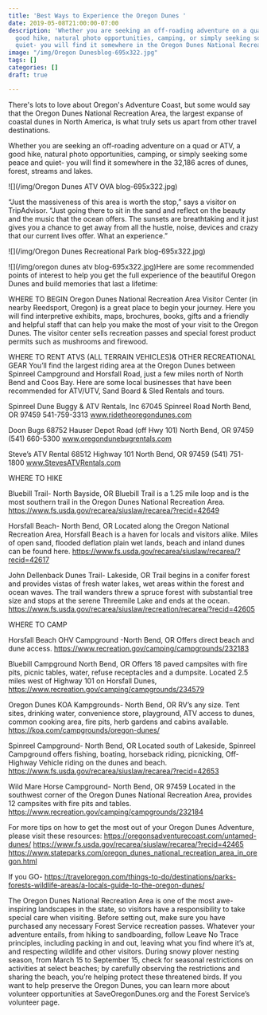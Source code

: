 ```yaml
---
title: 'Best Ways to Experience the Oregon Dunes '
date: 2019-05-08T21:00:00-07:00
description: 'Whether you are seeking an off-roading adventure on a quad or ATV, a
  good hike, natural photo opportunities, camping, or simply seeking some peace and
  quiet- you will find it somewhere in the Oregon Dunes National Recreation Area. '
image: "/img/Oregon Dunesblog-695x322.jpg"
tags: []
categories: []
draft: true

---
```

There's lots to love about Oregon's Adventure Coast, but some would say that the Oregon Dunes National Recreation Area, the largest expanse of coastal dunes in North America, is what truly sets us apart from other travel destinations.

Whether you are seeking an off-roading adventure on a quad or ATV, a good hike, natural photo opportunities, camping, or simply seeking some peace and quiet- you will find it somewhere in the 32,186 acres of dunes, forest, streams and lakes.

![](/img/Oregon Dunes ATV OVA blog-695x322.jpg)

“Just the massiveness of this area is worth the stop,” says a visitor on TripAdvisor. “Just going there to sit in the sand and reflect on the beauty and the music that the ocean offers. The sunsets are breathtaking and it just gives you a chance to get away from all the hustle, noise, devices and crazy that our current lives offer. What an experience.”

![](/img/Oregon Dunes Recreational Park blog-695x322.jpg)

![](/img/oregon dunes atv blog-695x322.jpg)Here are some recommended points of interest to help you get the full experience of the beautiful Oregon Dunes and build memories that last a lifetime:

WHERE TO BEGIN
Oregon Dunes National Recreation Area Visitor Center (in nearby Reedsport, Oregon) is a great place to begin your journey. Here you will find interpretive exhibits, maps, brochures, books, gifts and a friendly and helpful staff that can help you make the most of your visit to the Oregon Dunes. The visitor center sells recreation passes and special forest product permits such as mushrooms and firewood.

WHERE TO RENT ATVS (ALL TERRAIN VEHICLES)& OTHER RECREATIONAL GEAR
You’ll find the largest riding area at the Oregon Dunes between Spinreel Campground and Horsfall Road, just a few miles north of North Bend and Coos Bay. Here are some local businesses that have been recommended for ATV/UTV, Sand Board & Sled Rentals and tours.

Spinreel Dune Buggy & ATV Rentals, Inc 67045 Spinreel Road North Bend, OR 97459 541-759-3313 www.ridetheoregondunes.com

Doon Bugs 68752 Hauser Depot Road (off Hwy 101) North Bend, OR 97459
(541) 660-5300 www.oregondunebugrentals.com

Steve’s ATV Rental 68512 Highway 101 North Bend, OR 97459
(541) 751-1800 www.StevesATVRentals.com

WHERE TO HIKE

Bluebill Trail- North Bayside, OR
Bluebill Trail is a 1.25 mile loop and is the most southern trail in the Oregon Dunes National Recreation Area. https://www.fs.usda.gov/recarea/siuslaw/recarea/?recid=42649

Horsfall Beach- North Bend, OR
Located along the Oregon National Recreation Area, Horsfall Beach is a haven for locals and visitors alike. Miles of open sand, flooded deflation plain wet lands, beach and inland dunes can be found here. https://www.fs.usda.gov/recarea/siuslaw/recarea/?recid=42617

John Dellenback Dunes Trail- Lakeside, OR
Trail begins in a conifer forest and provides vistas of fresh water lakes, wet areas within the forest and ocean waves. The trail wanders threw a spruce forest with substantial tree size and stops at the serene Threemile Lake and ends at the ocean. https://www.fs.usda.gov/recarea/siuslaw/recreation/recarea/?recid=42605

WHERE TO CAMP

Horsfall Beach OHV Campground -North Bend, OR
Offers direct beach and dune access. https://www.recreation.gov/camping/campgrounds/232183

Bluebill Campground North Bend, OR
Offers 18 paved campsites with fire pits, picnic tables, water, refuse receptacles and a dumpsite. Located 2.5 miles west of Highway 101 on Horsfall Dunes, https://www.recreation.gov/camping/campgrounds/234579

Oregon Dunes KOA Kampgrounds- North Bend, OR
RV’s any size. Tent sites, drinking water, convenience store, playground, ATV access to dunes, common cooking area, fire pits, herb gardens and cabins available. https://koa.com/campgrounds/oregon-dunes/

Spinreel Campground- North Bend, OR
Located south of Lakeside, Spinreel Campground offers fishing, boating, horseback riding, picnicking, Off-Highway Vehicle riding on the dunes and beach. https://www.fs.usda.gov/recarea/siuslaw/recarea/?recid=42653

Wild Mare Horse Campground- North Bend, OR 97459
Located in the southwest corner of the Oregon Dunes National Recreation Area, provides 12 campsites with fire pits and tables. https://www.recreation.gov/camping/campgrounds/232184

For more tips on how to get the most out of your Oregon Dunes Adventure, please visit these resources:
https://oregonsadventurecoast.com/untamed-dunes/
https://www.fs.usda.gov/recarea/siuslaw/recarea/?recid=42465
https://www.stateparks.com/oregon_dunes_national_recreation_area_in_oregon.html

If you GO- https://traveloregon.com/things-to-do/destinations/parks-forests-wildlife-areas/a-locals-guide-to-the-oregon-dunes/

The Oregon Dunes National Recreation Area is one of the most awe-inspiring landscapes in the state, so visitors have a responsibility to take special care when visiting. Before setting out, make sure you have purchased any necessary Forest Service recreation passes. Whatever your adventure entails, from hiking to sandboarding, follow Leave No Trace principles, including packing in and out, leaving what you find where it’s at, and respecting wildlife and other visitors. During snowy plover nesting season, from March 15 to September 15, check for seasonal restrictions on activities at select beaches; by carefully observing the restrictions and sharing the beach, you’re helping protect these threatened birds. If you want to help preserve the Oregon Dunes, you can learn more about volunteer opportunities at SaveOregonDunes.org and the Forest Service’s volunteer page.
